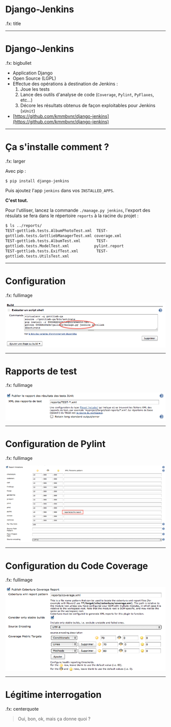 # Django-Jenkins

.fx: title

---

# Django-Jenkins

.fx: bigbullet

* Application Django
* Open Source (LGPL)
* Effectue des opérations à destination de Jenkins :
    1. Joue les tests
    2. Lance des outils d'analyse de code (`Coverage`, `Pylint`, `PyFlaxes`, etc…)
    3. Décore les résultats obtenus de façon exploitables pour Jenkins (`xUnit`)
* [https://github.com/kmmbvnr/django-jenkins](https://github.com/kmmbvnr/django-jenkins)

---

# Ça s'installe comment ?

.fx: larger

Avec pip :

    $ pip install django-jenkins

Puis ajoutez l'app `jenkins` dans vos `INSTALLED_APPS`.

**C'est tout.**

Pour l'utiliser, lancez la commande `./manage.py jenkins`, l'export des résulats se fera dans le répertoire `reports` à la racine du projet :

    $ ls ../reports/
    TEST-gottlieb.tests.AlbumPhotoTest.xml  TEST-gottlieb.tests.GottliebManagerTest.xml coverage.xml
    TEST-gottlieb.tests.AlbumTest.xml       TEST-gottlieb.tests.ModelTest.xml           pylint.report
    TEST-gottlieb.tests.ExifTest.xml        TEST-gottlieb.tests.UtilsTest.xml

---

# Configuration

.fx: fullimage

![](images/jenkins-build-steps.png)

---

# Rapports de test

.fx: fullimage

![](images/test-config.png)

---

# Configuration de Pylint

.fx: fullimage

![](images/pylint-config.png)

---

# Configuration du Code Coverage

.fx: fullimage

![](images/coverage-config.png)

---

# Légitime interrogation

.fx: centerquote

> Oui, bon, ok, mais ça donne quoi ?

